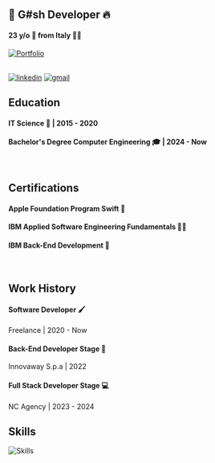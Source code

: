 ## 🌟 **G#sh Developer** 🔥
#### 23 y/o 🎂 from Italy 🍝🍕
 <a href="https://portfolio-dagostino.vercel.app/"><img  src="https://img.shields.io/badge/Visit-PORTFOLIO-blue" alt="Portfolio" /></a>
<br/>
<br/>

<div>
  <a  href="https://www.linkedin.com/in/gerardo-d-agostino-429039239/"><img src="https://img.shields.io/badge/LinkedIn-0077B5?style=for-the-badge&logo=linkedin&logoColor=white" alt="linkedin" /></a>
  <a href="gerardodagostinowork@gmail.com" ><img  src="https://img.shields.io/badge/Gmail-D14836?style=for-the-badge&logo=gmail&logoColor=white" alt="gmail" /></a>
</div>



## Education

#### IT Science 🛜 | 2015 - 2020 
#### Bachelor's Degree Computer Engineering 🎓 | 2024 - Now
<br/>

## Certifications
#### Apple Foundation Program Swift 🍎
#### IBM Applied Software Engineering Fundamentals 👨‍💻
#### IBM Back-End Development 📜
<br/>

## Work History

#### Software Developer 🖌️
Freelance | 2020 - Now

#### Back-End Developer Stage 🧱
Innovaway S.p.a | 2022

#### Full Stack Developer Stage 💻
NC Agency | 2023 - 2024


## Skills
<img src="https://skillicons.dev/icons?i=html,css,js,ts,react,nextjs,tailwind,bootstrap,py,selenium,django,postman,flask,opencv,jquery,nodejs,express,vue,swift,docker,kubernetes,openshift,php,laravel,npm,git,github,bash,heroku,mongodb,mysql,sqlite,linux,kali,ubuntu,arduino,visualstudio,vercel,unreal,unity,ps,ai,ae,pr,blender,figma,xd" alt="Skills" />
